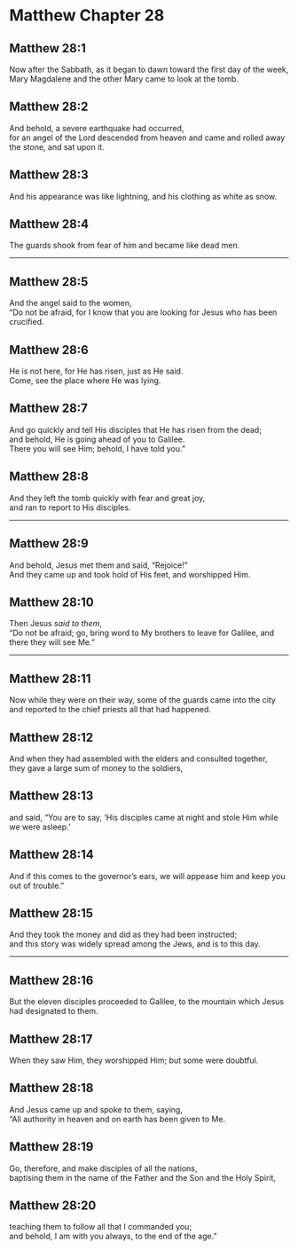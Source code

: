 # Matthew Chapter 28

## Matthew 28:1

Now after the Sabbath, as it began to dawn toward the first day of the week,  
Mary Magdalene and the other Mary came to look at the tomb.

## Matthew 28:2

And behold, a severe earthquake had occurred,  
for an angel of the Lord descended from heaven and came and rolled away the stone, and sat upon it.

## Matthew 28:3

And his appearance was like lightning, and his clothing as white as snow.

## Matthew 28:4

The guards shook from fear of him and became like dead men.

---

## Matthew 28:5

And the angel said to the women,  
“Do not be afraid, for I know that you are looking for Jesus who has been crucified.

## Matthew 28:6

He is not here, for He has risen, just as He said.  
Come, see the place where He was lying.

## Matthew 28:7

And go quickly and tell His disciples that He has risen from the dead;  
and behold, He is going ahead of you to Galilee.  
There you will see Him; behold, I have told you.”

## Matthew 28:8

And they left the tomb quickly with fear and great joy,  
and ran to report to His disciples.

---

## Matthew 28:9

And behold, Jesus met them and said, “Rejoice!”  
And they came up and took hold of His feet, and worshipped Him.

## Matthew 28:10

Then Jesus _said to them_,  
“Do not be afraid; go, bring word to My brothers to leave for Galilee, and there they will see Me.”

---

## Matthew 28:11

Now while they were on their way, some of the guards came into the city  
and reported to the chief priests all that had happened.

## Matthew 28:12

And when they had assembled with the elders and consulted together,  
they gave a large sum of money to the soldiers,

## Matthew 28:13

and said, “You are to say, ‘His disciples came at night and stole Him while we were asleep.’

## Matthew 28:14

And if this comes to the governor’s ears, we will appease him and keep you out of trouble.”

## Matthew 28:15

And they took the money and did as they had been instructed;  
and this story was widely spread among the Jews, and is to this day.

---

## Matthew 28:16

But the eleven disciples proceeded to Galilee, to the mountain which Jesus had designated to them.

## Matthew 28:17

When they saw Him, they worshipped Him; but some were doubtful.

## Matthew 28:18

And Jesus came up and spoke to them, saying,  
“All authority in heaven and on earth has been given to Me.

## Matthew 28:19

Go, therefore, and make disciples of all the nations,  
baptising them in the name of the Father and the Son and the Holy Spirit,

## Matthew 28:20

teaching them to follow all that I commanded you;  
and behold, I am with you always, to the end of the age.”
